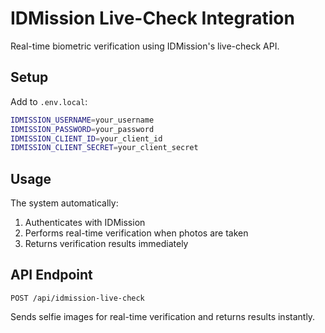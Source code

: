 # IDMission Live-Check Integration

Real-time biometric verification using IDMission's live-check API.

## Setup

Add to `.env.local`:
```bash
IDMISSION_USERNAME=your_username
IDMISSION_PASSWORD=your_password
IDMISSION_CLIENT_ID=your_client_id
IDMISSION_CLIENT_SECRET=your_client_secret
```

## Usage

The system automatically:
1. Authenticates with IDMission
2. Performs real-time verification when photos are taken
3. Returns verification results immediately

## API Endpoint

`POST /api/idmission-live-check`

Sends selfie images for real-time verification and returns results instantly.

